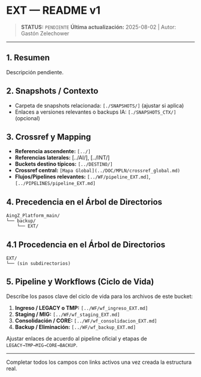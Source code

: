# EXT — README v1

> **STATUS:** `PENDIENTE`
> **Última actualización:** 2025-08-02 | Autor: Gastón Zelechower

---

## 1. Resumen
Descripción pendiente.

## 2. Snapshots / Contexto
- Carpeta de snapshots relacionada: `[./SNAPSHOTS/]` (ajustar si aplica)
- Enlaces a versiones relevantes o backups IA: `[./SNAPSHOTS_CTX/]` (opcional)

## 3. Crossref y Mapping
- **Referencia ascendente:** `[../]`
- **Referencias laterales:** [../AI/], [../INT/]
- **Buckets destino típicos:** `[../DESTINO/]`
- **Crossref central:** `[Mapa Global](../DOC/MPLN/crossref_global.md)`
- **Flujos/Pipelines relevantes:** `[../WF/pipeline_EXT.md]`, `[../PIPELINES/pipeline_EXT.md]`

## 4. Precedencia en el Árbol de Directorios
```text
AingZ_Platform_main/
└── backup/
    └── EXT/
```

## 4.1 Procedencia en el Árbol de Directorios
```text
EXT/
└── (sin subdirectorios)
```

## 5. Pipeline y Workflows (Ciclo de Vida)
Describe los pasos clave del ciclo de vida para los archivos de este bucket:
1. **Ingreso / LEGACY o TMP:** `[../WF/wf_ingreso_EXT.md]`
2. **Staging / MIG:** `[../WF/wf_staging_EXT.md]`
3. **Consolidación / CORE:** `[../WF/wf_consolidacion_EXT.md]`
4. **Backup / Eliminación:** `[../WF/wf_backup_EXT.md]`

Ajustar enlaces de acuerdo al pipeline oficial y etapas de `LEGACY→TMP→MIG→CORE→BACKUP`.

---

Completar todos los campos con links activos una vez creada la estructura real.


